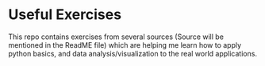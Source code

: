 # Useful Exercises


This repo contains exercises from several sources (Source will be mentioned in the ReadME file) which are helping me learn how to apply python basics, and data analysis/visualization to the real world applications.
